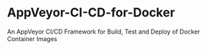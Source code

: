 # AppVeyor-CI-CD-for-Docker
An AppVeyor CI/CD Framework for Build, Test and Deploy of Docker Container Images
